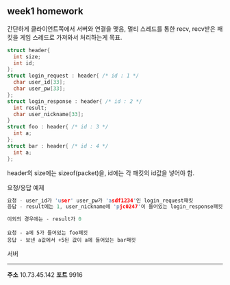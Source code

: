 week1 homework
----

간단하게 클라이언트쪽에서 서버와 연결을 맺음,
멀티 스레드를 통한 recv, recv받은 패킷을 게임 스레드로 가져와서 처리하는게 목표.


```C++
struct header{
  int size;
  int id;
};
struct login_request : header{ /* id : 1 */
  char user_id[33];
  char user_pw[33];
};
struct login_response : header{ /* id : 2 */
  int result;
  char user_nickname[33];
}
struct foo : header{ /* id : 3 */
  int a;
};
struct bar : header{ /* id : 4 */
  int a;
};
```

header의 size에는 sizeof(packet)을,
id에는 각 패킷의 id값을 넣어야 함.


요청/응답 예제
```C++
요청 - user_id가 'user' user_pw가 'asdf1234'인 login_request패킷
응답 - result에는 1, user_nickname에 'pjc0247'이 들어있는 login_response패킷

이외의 경우에는 - result가 0
```
```
요청 - a에 5가 들어있는 foo패킷
응답 - 보낸 a값에서 +5된 값이 a에 들어있는 bar패킷
```


서버
____
__주소__ 10.73.45.142
__포트__ 9916

